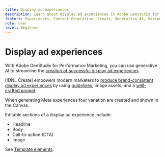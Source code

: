 ```yaml
---
title: Display ad experiences
description: Learn about display ad experiences in Adobe GenStudio for Performance Marketing.
feature: Experiences, Content Generation, Create, Generative AI, Variant Generation
role: User
level: Beginner
---
```


# Display ad experiences

With Adobe GenStudio for Performance Marketing, you can use generative AI to streamline the [creation of successful display ad experiences](/help/user-guide/create/create-display-ad.md).

[!DNL Create] empowers modern marketers to [produce brand-consistent display ad experiences](/help/user-guide/create/create-display-ad.md) by using [guidelines](/help/user-guide/guidelines/overview.md), image assets, and a [well-crafted prompt](/help/user-guide/effective-prompts.md).

When generating Meta experiences four variation are created and shown in the Canvas.

Editable sections of a display ad experience include:

* Headline
* Body
* Call-to-action (CTA)
* Image

See [Template elements](/help/user-guide/content/use-templates.md#template-elements).
